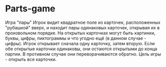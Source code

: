 # Parts-game
Игра "пары"
Игрок видит квадратное поле из карточек, расположенных "рубашкой" вверх, и находит пары одинаковых карточек, открывая их в произвольном порядке. На открытых карточках могут быть картинки, буквы, цифры, пиктограммы и что угодно ещё (в данном случае - цифры). Игрок открывает сначала одну карточку, затем вторую. Если обе открытые карточки одинаковы, они остаются открытыми до конца партии. В противном случае они переворачиваются обратно.
Цель игры - открыть все карточки.
